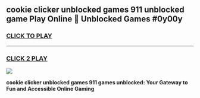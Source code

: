 
## cookie clicker   unblocked games 911 unblocked game Play Online 👋 Unblocked Games #0y00y
<h3>
<a href="https://premium.freeplayer.one?title=cookie_clicker___unblocked_games_911&ref=21F">CLICK TO PLAY</a></h3>
<hr>

<h3>
<a href="https://premium.freeplayer.one?title=cookie_clicker___unblocked_games_911&ref=21F">CLICK 2 PLAY</a>
  
</h3>

<a href="https://premium.freeplayer.one?title=cookie_clicker___unblocked_games_911&ref=21F/"><img src="https://clearcache.store/games.png"></a>


**cookie clicker   unblocked games 911 games unblocked: Your Gateway to Fun and Accessible Online Gaming**

